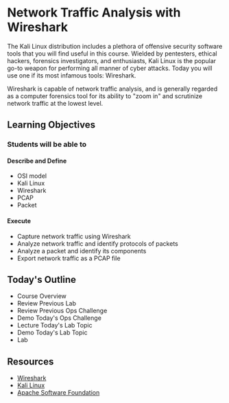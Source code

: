 # Network Traffic Analysis with Wireshark  

The Kali Linux distribution includes a plethora of offensive security software tools that you will find useful in this course. Wielded by pentesters, ethical hackers, forensics investigators, and enthusiasts, Kali Linux is the popular go-to weapon for performing all manner of cyber attacks. Today you will use one if its most infamous tools: Wireshark.

Wireshark is capable of network traffic analysis, and is generally regarded as a computer forensics tool for its ability to "zoom in" and scrutinize network traffic at the lowest level. 

## Learning Objectives

### Students will be able to

#### Describe and Define

- OSI model
- Kali Linux
- Wireshark
- PCAP
- Packet

#### Execute

- Capture network traffic using Wireshark
- Analyze network traffic and identify protocols of packets
- Analyze a packet and identify its components
- Export network traffic as a PCAP file

## Today's Outline

- Course Overview
- Review Previous Lab
- Review Previous Ops Challenge
- Demo Today's Ops Challenge
- Lecture Today's Lab Topic
- Demo Today's Lab Topic
- Lab

## Resources

- [Wireshark](https://www.wireshark.org/)
- [Kali Linux](https://www.kali.org/downloads/)
- [Apache Software Foundation](http://apache.org/)
